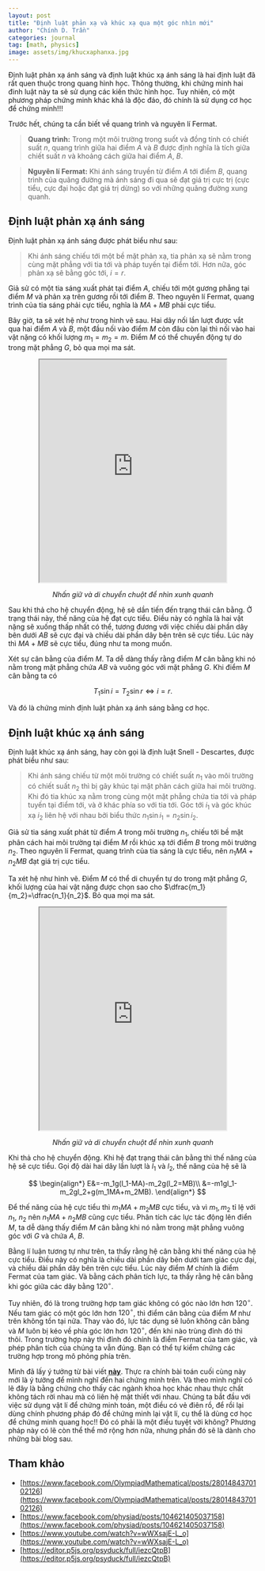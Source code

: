```yaml
---
layout: post
title: "Định luật phản xạ và khúc xạ qua một góc nhìn mới"
author: "Chính D. Trần"
categories: journal
tag: [math, physics]
image: assets/img/khucxaphanxa.jpg
---
```


Định luật phản xạ ánh sáng và định luật khúc xạ ánh sáng là hai định luật đã rất quen thuộc trong quang hình học. Thông thường, khi chứng minh hai đinh luật này ta sẽ sử dụng các kiến thức hình học. Tuy nhiên, có một phương pháp chứng minh khác khá là độc đáo, đó chính là sử dụng cơ học để chứng minh!!!

Trước hết, chúng ta cần biết về quang trình và nguyên lí Fermat.

> **Quang trình:** Trong một môi trường trong suốt và đồng tính có chiết suất $n$, quang trình giữa hai điểm $A$ và $B$ được định nghĩa là tích giữa chiết suất $n$ và khoảng cách giữa hai điểm $A$, $B$.

> **Nguyên lí Fermat:** Khi ánh sáng truyền từ điểm $A$ tới điểm $B$, quang trình của quãng đường mà ánh sáng đi qua sẽ đạt giá trị cực trị (cực tiểu, cực đại hoặc đạt giá trị dừng) so với những quãng đường xung quanh.

## Định luật phản xạ ánh sáng

Định luật phản xạ ánh sáng được phát biểu như sau:

> Khi ánh sáng chiếu tới một bề mặt phản xạ, tia phản xạ sẽ nằm trong cùng mặt phẳng với tia tới và pháp tuyến tại điểm tới. Hơn nữa, góc phản xạ sẽ bằng góc tới, $i=r$.

Giả sử có một tia sáng xuất phát tại điểm $A$, chiếu tới một gương phẳng tại điểm $M$ và phản xạ trên gương rồi tới điểm $B$. Theo nguyên lí Fermat, quang trình của tia sáng phải cực tiểu, nghĩa là $MA+MB$ phải cực tiểu.

Bây giờ, ta sẽ xét hệ như trong hình vẽ sau. Hai dây nối lần lượt được vắt qua hai điểm $A$ và $B$, một đầu nối vào điểm $M$ còn đâu còn lại thì nối vào hai vật nặng có khối lượng $m_1=m_2=m$. Điểm $M$ có thể chuyển động tự do trong mặt phẳng $G$, bỏ qua mọi ma sát.

<center>
<iframe src="https://openprocessing.org/sketch/1467019/embed/" width="75%" height="450"></iframe>
<p><em>Nhấn giữ và di chuyển chuột để nhìn xunh quanh</em></p>
</center>

Sau khi thả cho hệ chuyển động, hệ sẽ dần tiến đến trạng thái cân bằng. Ở trạng thái này, thế năng của hệ đạt cực tiểu. Điều này có nghĩa là hai vật nặng sẽ xuống thấp nhất có thể, tương đương với việc chiều dài phần dây bên dưới $AB$ sẽ cực đại và chiều dài phần dây bên trên sẽ cực tiểu. Lúc này thì $MA+MB$ sẽ cực tiểu, đúng như ta mong muốn.

<center>
<script type="text/tikz">
    

\tikzset{every picture/.style={line width=0.75pt}} %set default line width to 0.75pt        

\begin{tikzpicture}[x=0.75pt,y=0.75pt,yscale=-1,xscale=1]
%uncomment if require: \path (0,500); %set diagram left start at 0, and has height of 500

%Straight Lines [id:da9113020489637684] 
\draw    (225.4,270.41) -- (510.13,270.41) ;
%Shape: Ellipse [id:dp3392702706151973] 
\draw  [fill={rgb, 255:red, 0; green, 0; blue, 0 }  ,fill opacity=1 ] (363.41,270.02) .. controls (363.41,266.82) and (366.01,264.23) .. (369.21,264.23) .. controls (372.4,264.23) and (375,266.82) .. (375,270.02) .. controls (375,273.22) and (372.4,275.81) .. (369.21,275.81) .. controls (366.01,275.81) and (363.41,273.22) .. (363.41,270.02) -- cycle ;
%Shape: Ellipse [id:dp8286278282885116] 
\draw  [fill={rgb, 255:red, 0; green, 0; blue, 0 }  ,fill opacity=1 ] (222.1,163.46) .. controls (222.1,160.26) and (224.69,157.67) .. (227.89,157.67) .. controls (231.09,157.67) and (233.68,160.26) .. (233.68,163.46) .. controls (233.68,166.66) and (231.09,169.25) .. (227.89,169.25) .. controls (224.69,169.25) and (222.1,166.66) .. (222.1,163.46) -- cycle ;
%Shape: Ellipse [id:dp04922743192991841] 
\draw  [fill={rgb, 255:red, 0; green, 0; blue, 0 }  ,fill opacity=1 ] (458.4,129.48) .. controls (458.4,126.28) and (460.99,123.69) .. (464.19,123.69) .. controls (467.39,123.69) and (469.98,126.28) .. (469.98,129.48) .. controls (469.98,132.68) and (467.39,135.27) .. (464.19,135.27) .. controls (460.99,135.27) and (458.4,132.68) .. (458.4,129.48) -- cycle ;
%Straight Lines [id:da30985383230321517] 
\draw    (227.89,163.46) -- (369.21,270.02) ;
%Straight Lines [id:da961743527018762] 
\draw    (464.19,129.48) -- (369.21,270.02) ;
%Straight Lines [id:da7326945722218143] 
\draw  [dash pattern={on 4.5pt off 4.5pt}]  (369.21,169.38) -- (369.21,270.02) ;
%Straight Lines [id:da4481609532364128] 
\draw    (369.21,270.02) -- (283.65,205.4) ;
\draw [shift={(282.05,204.2)}, rotate = 37.06] [color={rgb, 255:red, 0; green, 0; blue, 0 }  ][line width=0.75]    (10.93,-4.9) .. controls (6.95,-2.3) and (3.31,-0.67) .. (0,0) .. controls (3.31,0.67) and (6.95,2.3) .. (10.93,4.9)   ;
%Straight Lines [id:da15300882968619978] 
\draw    (369.21,270.02) -- (420.73,193.6) ;
\draw [shift={(421.84,191.94)}, rotate = 123.99] [color={rgb, 255:red, 0; green, 0; blue, 0 }  ][line width=0.75]    (10.93,-4.9) .. controls (6.95,-2.3) and (3.31,-0.67) .. (0,0) .. controls (3.31,0.67) and (6.95,2.3) .. (10.93,4.9)   ;

% Text Node
\draw (353.5,283.6) node [anchor=north west][inner sep=0.75pt]  [font=\Large]  {$M$};
% Text Node
\draw (216.62,126.52) node [anchor=north west][inner sep=0.75pt]  [font=\Large]  {$A$};
% Text Node
\draw (456.14,92.46) node [anchor=north west][inner sep=0.75pt]  [font=\Large]  {$B$};
% Text Node
\draw (347.37,220.76) node [anchor=north west][inner sep=0.75pt]  [font=\Large]  {$i$};
% Text Node
\draw (377.22,215.49) node [anchor=north west][inner sep=0.75pt]  [font=\Large]  {$r$};
% Text Node
\draw (280.62,168.52) node [anchor=north west][inner sep=0.75pt]  [font=\Large]  {$\vec T_{1}$};
% Text Node
\draw (395.72,153.88) node [anchor=north west][inner sep=0.75pt]  [font=\Large]  {$\vec T_{2}$};


\end{tikzpicture}

</script>
</center>

Xét sự cân bằng của điểm $M$. Ta dễ dàng thấy rằng điểm $M$ cân bằng khi nó nằm trong mặt phẳng chứa $AB$ và vuông góc với mặt phẳng $G$. Khi điểm $M$ cân bằng ta có

$$
    T_1\sin i=T_2\sin r\Leftrightarrow i=r.
$$

Và đó là chứng minh định luật phản xạ ánh sáng bằng cơ học.

## Định luật khúc xạ ánh sáng

Định luật khúc xạ ánh sáng, hay còn gọi là định luật Snell - Descartes, được phát biểu như sau:

> Khi ánh sáng chiếu từ một môi trường có chiết suất $n_1$ vào môi trường có chiết suất $n_2$ thì bị gãy khúc tại mặt phân cách giữa hai môi trường. Khi đó tia khúc xạ nằm trong cùng một mặt phẳng chứa tia tới và pháp tuyến tại điểm tới, và ở khác phía so với tia tới. Góc tới $i_1$ và góc khúc xạ $i_2$ liên hệ với nhau bởi biểu thức $n_1\sin i_1=n_2 \sin i_2$.

Giả sử tia sáng xuất phát từ điểm $A$ trong môi trường $n_1$, chiếu tới bề mặt phân cách hai môi trường tại điểm $M$ rồi khúc xạ tới điểm $B$ trong môi trường $n_2$. Theo nguyên lí Fermat, quang trình của tia sáng là cực tiểu, nên $n_1MA+n_2MB$ đạt giá trị cực tiểu.

Ta xét hệ như hình vẽ. Điểm $M$ có thể di chuyển tự do trong mặt phẳng $G$, khối lượng của hai vật nặng được chọn sao cho $\dfrac{m_1}{m_2}=\dfrac{n_1}{n_2}$. Bỏ qua mọi ma sát.

<center>
<iframe src="https://openprocessing.org/sketch/1464776/embed/" width="75%" height="450"></iframe>
<p><em>Nhấn giữ và di chuyển chuột để nhìn xunh quanh</em></p>
</center>

Khi thả cho hệ chuyển động. Khi hệ đạt trạng thái cân bằng thì thế năng của hệ sẽ cực tiểu. Gọi độ dài hai dây lần lượt là $l_1$ và $l_2$, thế năng của hệ sẽ là

$$
\begin{align*}
    E&=-m_1g(l_1-MA)-m_2g(l_2=MB)\\
    &=-m1gl_1-m_2gl_2+g(m_1MA+m_2MB).
\end{align*}
$$

Để thế năng của hệ cực tiểu thì $m_1MA+m_2MB$ cực tiểu, và vì $m_1, m_2$ tỉ lệ với $n_1$, $n_2$ nên $n_1MA+n_2MB$ cũng cực tiểu. Phân tích các lực tác động lên điển $M$, ta dễ dàng thấy điểm $M$ cân bằng khi nó nằm trong mặt phẳng vuông góc với $G$ và chứa $A$, $B$. 

<center>
    <script type="text/tikz">
        

\tikzset{every picture/.style={line width=0.75pt}} %set default line width to 0.75pt        

\begin{tikzpicture}[x=0.75pt,y=0.75pt,yscale=-1,xscale=1]
%uncomment if require: \path (0,300); %set diagram left start at 0, and has height of 300

%Straight Lines [id:da01705092840319078] 
\draw    (150,130.89) -- (410.69,130.89) ;
%Shape: Ellipse [id:dp8782867643417362] 
\draw  [fill={rgb, 255:red, 0; green, 0; blue, 0 }  ,fill opacity=1 ] (348.64,263.97) .. controls (348.64,261.68) and (350.49,259.82) .. (352.79,259.82) .. controls (355.08,259.82) and (356.94,261.68) .. (356.94,263.97) .. controls (356.94,266.27) and (355.08,268.13) .. (352.79,268.13) .. controls (350.49,268.13) and (348.64,266.27) .. (348.64,263.97) -- cycle ;
%Shape: Ellipse [id:dp8284520329671505] 
\draw  [fill={rgb, 255:red, 0; green, 0; blue, 0 }  ,fill opacity=1 ] (169.88,48.98) .. controls (169.88,46.69) and (171.74,44.83) .. (174.03,44.83) .. controls (176.32,44.83) and (178.18,46.69) .. (178.18,48.98) .. controls (178.18,51.28) and (176.32,53.14) .. (174.03,53.14) .. controls (171.74,53.14) and (169.88,51.28) .. (169.88,48.98) -- cycle ;
%Shape: Ellipse [id:dp28953062941337615] 
\draw  [fill={rgb, 255:red, 0; green, 0; blue, 0 }  ,fill opacity=1 ] (286.13,130.51) .. controls (286.13,128.22) and (287.99,126.36) .. (290.28,126.36) .. controls (292.58,126.36) and (294.43,128.22) .. (294.43,130.51) .. controls (294.43,132.8) and (292.58,134.66) .. (290.28,134.66) .. controls (287.99,134.66) and (286.13,132.8) .. (286.13,130.51) -- cycle ;
%Straight Lines [id:da2943535926396412] 
\draw    (174.03,48.98) -- (290.28,130.51) ;
%Straight Lines [id:da3199188459489475] 
\draw    (290.28,130.51) -- (352.79,263.97) ;
%Straight Lines [id:da3700447351235234] 
\draw  [dash pattern={on 4.5pt off 4.5pt}]  (290.28,65.08) -- (290.28,195.95) ;
%Straight Lines [id:da25046753195703797] 
\draw    (290.28,130.51) -- (216.88,78.97) ;
\draw [shift={(215.24,77.82)}, rotate = 35.08] [color={rgb, 255:red, 0; green, 0; blue, 0 }  ][line width=0.75]    (10.93,-3.29) .. controls (6.95,-1.4) and (3.31,-0.3) .. (0,0) .. controls (3.31,0.3) and (6.95,1.4) .. (10.93,3.29)   ;
%Straight Lines [id:da20199418990035234] 
\draw    (290.28,130.51) -- (326.9,208.59) ;
\draw [shift={(327.75,210.4)}, rotate = 244.87] [color={rgb, 255:red, 0; green, 0; blue, 0 }  ][line width=0.75]    (10.93,-3.29) .. controls (6.95,-1.4) and (3.31,-0.3) .. (0,0) .. controls (3.31,0.3) and (6.95,1.4) .. (10.93,3.29)   ;

% Text Node
\draw (274.94,89.08) node [anchor=north west][inner sep=0.75pt]  [font=\Large]  {$i$};
% Text Node
\draw (293.49,165.66) node [anchor=north west][inner sep=0.75pt]  [font=\Large]  {$r$};
% Text Node
\draw (165.01,19.43) node [anchor=north west][inner sep=0.75pt]  [font=\Large]  {$A$};
% Text Node
\draw (344.81,270.48) node [anchor=north west][inner sep=0.75pt]  [font=\Large]  {$B$};
% Text Node
\draw (304.46,104.06) node [anchor=north west][inner sep=0.75pt]  [font=\Large]  {$M$};
% Text Node
\draw (218.98,44.02) node [anchor=north west][inner sep=0.75pt]  [font=\Large]  {$\vec{T_{1}}$};
% Text Node
\draw (337.12,183.2) node [anchor=north west][inner sep=0.75pt]  [font=\Large]  {$\vec{T_{2}}$};


\end{tikzpicture}

    </script>
</center>

Ta cũng có

$$
\begin{align*}
    T_1\sin i_1=T_2\sin i_2\Leftrightarrow m_1\sin i_1=m_2\sin i_2.
\end{align*}
$$

Và vì $\dfrac{m_1}{m_2}=\dfrac{n_1}{n_2}$ nên suy ra $n_1\sin i_1=n_2\sin i_2$.

Và đó là chứng minh định luật khúc xạ ánh sáng bằng cơ học.

> **Một vài nhận xét riêng:** Thiết nghĩ, đây là một cái nhìn mới, độc đáo về một vấn đề vốn đã quen thuộc. Việc sử dụng kiến thức của một lĩnh vực để giải quyết một vấn đề trong một lĩnh vực khác cùng là điều thường gặp không chỉ trong vật lí mà còn cả trong các ngành khoa học khác. Có lẽ phương pháp này còn có thể mở rộng áp dụng cho nhiều bài toán khác.

## Một bài toán khác

Điểm Fermat của một tam giác $ABC$ là điểm mà tổng khoảng cách từ điểm đó tới ba đỉnh của tam giác là nhỏ nhất.

<center>
<iframe src="https://openprocessing.org/sketch/1464898/embed/" width="75%" height="450"></iframe>
<p><em>Nhấn giữ chuột để di chuyển các đỉnh của tam giác<br> Điểm $M$ sẽ dần bị kéo về điểm Fermat của tam giác</em></p>
</center>

Ta có thể áp dụng phương pháp tương tự như ta đã làm ở các phần trên để tìm điểm Fermat của tam giác. Ta tưởng tượng đặt tam giác trong mặt phẳng nằm ngang, có ba sợi dây vắt qua ba đỉnh của tam giác, một đầu buộc lại với nhau tại điểm $M$, đầu còn lại có treo vật nặng $m$.

<center>
<script type="text/tikz">
    

\tikzset{every picture/.style={line width=0.75pt}} %set default line width to 0.75pt        

\begin{tikzpicture}[x=0.75pt,y=0.75pt,yscale=-1,xscale=1]
%uncomment if require: \path (0,343); %set diagram left start at 0, and has height of 343

%Shape: Right Triangle [id:dp7365622946674273] 
\draw   (220.99,45.18) -- (512.07,157.29) -- (245.43,157.29) -- cycle ;
%Shape: Ellipse [id:dp5385148393160983] 
\draw  [fill={rgb, 255:red, 0; green, 0; blue, 0 }  ,fill opacity=1 ] (276.25,105.06) .. controls (276.25,102.24) and (278.11,99.94) .. (280.42,99.94) .. controls (282.72,99.94) and (284.59,102.24) .. (284.59,105.06) .. controls (284.59,107.89) and (282.72,110.18) .. (280.42,110.18) .. controls (278.11,110.18) and (276.25,107.89) .. (276.25,105.06) -- cycle ;
%Shape: Ellipse [id:dp38346859927173527] 
\draw  [fill={rgb, 255:red, 0; green, 0; blue, 0 }  ,fill opacity=1 ] (507.9,157.29) .. controls (507.9,154.47) and (509.77,152.17) .. (512.07,152.17) .. controls (514.38,152.17) and (516.24,154.47) .. (516.24,157.29) .. controls (516.24,160.12) and (514.38,162.42) .. (512.07,162.42) .. controls (509.77,162.42) and (507.9,160.12) .. (507.9,157.29) -- cycle ;
%Shape: Ellipse [id:dp17189086525418018] 
\draw  [fill={rgb, 255:red, 0; green, 0; blue, 0 }  ,fill opacity=1 ] (216.82,45.18) .. controls (216.82,42.35) and (218.69,40.06) .. (220.99,40.06) .. controls (223.29,40.06) and (225.16,42.35) .. (225.16,45.18) .. controls (225.16,48.01) and (223.29,50.3) .. (220.99,50.3) .. controls (218.69,50.3) and (216.82,48.01) .. (216.82,45.18) -- cycle ;
%Shape: Ellipse [id:dp5998650341336949] 
\draw  [fill={rgb, 255:red, 0; green, 0; blue, 0 }  ,fill opacity=1 ] (241.28,157.29) .. controls (241.28,154.47) and (243.15,152.17) .. (245.45,152.17) .. controls (247.75,152.17) and (249.62,154.47) .. (249.62,157.29) .. controls (249.62,160.12) and (247.75,162.42) .. (245.45,162.42) .. controls (243.15,162.42) and (241.28,160.12) .. (241.28,157.29) -- cycle ;
%Straight Lines [id:da7247548411815863] 
\draw    (280.42,105.06) -- (245.45,157.29) ;
%Straight Lines [id:da8431075707789968] 
\draw    (220.99,45.18) -- (280.42,105.06) ;
%Straight Lines [id:da03208815101636109] 
\draw    (280.42,105.06) -- (512.07,157.29) ;
%Straight Lines [id:da9194693180750544] 
\draw    (245.45,157.29) -- (245.45,292.84) ;
%Straight Lines [id:da49082291788508736] 
\draw    (512.07,157.29) -- (512.07,241.74) ;
%Straight Lines [id:da27580906950260964] 
\draw    (220.99,45.18) -- (220.99,167.36) ;
%Shape: Can [id:dp5129928060879676] 
\draw   (233.2,167.15) -- (233.2,185.67) .. controls (233.2,187.7) and (227.72,189.35) .. (220.96,189.35) .. controls (214.19,189.35) and (208.71,187.7) .. (208.71,185.67) -- (208.71,167.15) .. controls (208.71,165.12) and (214.19,163.48) .. (220.96,163.48) .. controls (227.72,163.48) and (233.2,165.12) .. (233.2,167.15) .. controls (233.2,169.18) and (227.72,170.82) .. (220.96,170.82) .. controls (214.19,170.82) and (208.71,169.18) .. (208.71,167.15) ;
%Shape: Can [id:dp5454755627063161] 
\draw   (257.96,291.99) -- (257.96,310.51) .. controls (257.96,312.54) and (252.48,314.18) .. (245.71,314.18) .. controls (238.95,314.18) and (233.47,312.54) .. (233.47,310.51) -- (233.47,291.99) .. controls (233.47,289.96) and (238.95,288.31) .. (245.71,288.31) .. controls (252.48,288.31) and (257.96,289.96) .. (257.96,291.99) .. controls (257.96,294.01) and (252.48,295.66) .. (245.71,295.66) .. controls (238.95,295.66) and (233.47,294.01) .. (233.47,291.99) ;
%Shape: Can [id:dp5790283117642734] 
\draw   (524.99,241.53) -- (524.99,260.06) .. controls (524.99,262.09) and (519.51,263.73) .. (512.75,263.73) .. controls (505.98,263.73) and (500.5,262.09) .. (500.5,260.06) -- (500.5,241.53) .. controls (500.5,239.5) and (505.98,237.86) .. (512.75,237.86) .. controls (519.51,237.86) and (524.99,239.5) .. (524.99,241.53) .. controls (524.99,243.56) and (519.51,245.21) .. (512.75,245.21) .. controls (505.98,245.21) and (500.5,243.56) .. (500.5,241.53) ;

% Text Node
\draw (247.22,163.26) node [anchor=north west][inner sep=0.75pt]  [font=\Large]  {$A$};
% Text Node
\draw (518.06,163.26) node [anchor=north west][inner sep=0.75pt]  [font=\Large]  {$B$};
% Text Node
\draw (202.62,16.52) node [anchor=north west][inner sep=0.75pt]  [font=\Large]  {$C$};
% Text Node
\draw (285.93,77.28) node [anchor=north west][inner sep=0.75pt]  [font=\Large]  {$M$};
% Text Node
\draw (186.41,162.02) node [anchor=north west][inner sep=0.75pt]  [font=\Large]  {$m$};
% Text Node
\draw (209.99,284.22) node [anchor=north west][inner sep=0.75pt]  [font=\Large]  {$m$};
% Text Node
\draw (476.11,236.08) node [anchor=north west][inner sep=0.75pt]  [font=\Large]  {$m$};


\end{tikzpicture}

</script>
</center>

Bằng lí luận tương tự như trên, ta thấy rằng hệ cân bằng khi thế năng của hệ cực tiểu. Điều này có nghĩa là chiều dài phần dây bên dưới tam giác cực đại, và chiều dài phần dây bên trên cực tiểu. Lúc này điểm $M$ chính là điểm Fermat của tam giác. Và bằng cách phân tích lực, ta thấy rằng hệ cân bằng khi góc giữa các dây bằng $120^\circ$. 

Tuy nhiên, đó là trong trường hợp tam giác không có góc nào lớn hơn $120^\circ$. Nếu tam giác có một góc lớn hơn $120^\circ$, thì điểm cân bằng của điểm $M$ như trên không tồn tại nữa. Thay vào đó, lực tác dụng sẽ luôn không cân bằng và $M$ luôn bị kéo về phía góc lớn hơn $120^\circ$, đến khi nào trùng đỉnh đó thì thôi. Trong trường hợp này thì đỉnh đó chính là điểm Fermat của tam giác, và phép phân tích của chúng ta vẫn đúng. Bạn có thể tự kiểm chứng các trường hợp trong mô phỏng phía trên.

Mình đã lấy ý tưởng từ bài viết [**này**](https://www.facebook.com/OlympiadMathematical/posts/2801484370102126). Thực ra chính bài toán cuối cùng này mới là ý tưởng để mình nghĩ đến hai chứng minh trên. Và theo mình nghĩ có lẽ đây là bằng chứng cho thấy các ngành khoa học khác nhau thực chất không tách rời nhau mà có liên hệ mật thiết với nhau. Chúng ta bắt đầu với việc sử dụng vật lí để chứng minh toán, một điều có vẻ điên rồ, để rồi lại dùng chính phương pháp đó để chứng minh lại vật lí, cụ thể là dùng cơ học để chứng minh quang học!! Đó có phải  là một điều tuyệt vời không? Phương pháp này có lẽ còn thể thể mở rộng hơn nữa, nhưng phần đó sẽ là dành cho những bài blog sau.

## Tham khảo
* [https://www.facebook.com/OlympiadMathematical/posts/2801484370102126](https://www.facebook.com/OlympiadMathematical/posts/2801484370102126)
* [https://www.facebook.com/physiad/posts/104621405037158](https://www.facebook.com/physiad/posts/104621405037158)
* [https://www.youtube.com/watch?v=wWXsajE-L_o](https://www.youtube.com/watch?v=wWXsajE-L_o)
* [https://editor.p5js.org/psyduck/full/iezcQtpB](https://editor.p5js.org/psyduck/full/iezcQtpB)













 